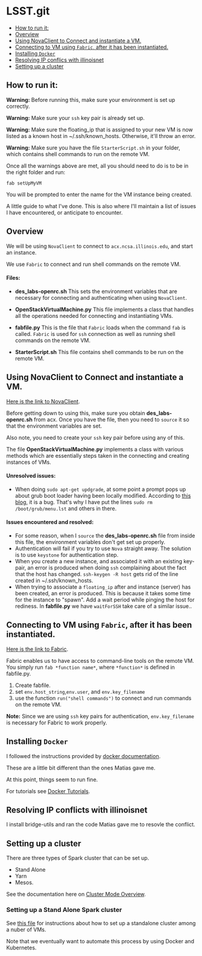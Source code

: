 # LSST.git

<!-- TOC depthFrom:2 depthTo:3 withLinks:1 updateOnSave:1 orderedList:0 -->

- [How to run it:](#how-to-run-it)
- [Overview](#overview)
- [Using NovaClient to Connect and instantiate a VM.](#using-novaclient-to-connect-and-instantiate-a-vm)
- [Connecting to VM using `Fabric`, after it has been instantiated.](#connecting-to-vm-using-fabric-after-it-has-been-instantiated)
- [Installing `Docker`](#installing-docker)
- [Resolving IP conflics with illinoisnet](#resolving-ip-conflics-with-illinoisnet)
- [Setting up a cluster](#setting-up-a-cluster)

<!-- /TOC -->

## How to run it:

__Warning:__ Before running this, make sure your environment is set up correctly.

__Warning:__ Make sure your `ssh` key pair is already set up.

__Warning:__ Make sure the floating_ip that is assigned to your new VM is now listed as a known host in ~/.ssh/known_hosts. Otherwise, it'll throw an error.

__Warning:__ Make sure you have the file `StarterScript.sh` in your folder, which contains shell commands to run on the remote VM.

Once all the warnings above are met, all you should need to do is to be in the right folder and run:

    fab setUpMyVM

You will be prompted to enter the name for the VM instance being created.

A little guide to what I've done. This is also where I'll maintain a list of issues I have encountered, or anticipate to encounter.

## Overview
We will be using `NovaClient` to connect to `acx.ncsa.illinois.edu`, and start an instance.

We use `Fabric` to connect and run shell commands on the remote VM.

#### Files:
+ __des_labs-openrc.sh__ This sets the environment variables that are necessary for connecting and authenticating when using `NovaClient`.

+ __OpenStackVirtualMachine.py__ This file implements a class that handles all the operations needed for connecting and instantiating VMs.

+ __fabfile.py__ This is the file that `Fabric` loads when the command `fab` is called. `Fabric` is used for `ssh` connection as well as running shell commands on the remote VM.

+ __StarterScript.sh__ This file contains shell commands to be run on the remote VM.

## Using NovaClient to Connect and instantiate a VM.

[Here is the link to NovaClient](https://pypi.python.org/pypi/python-novaclient).

Before getting down to using this, make sure you obtain __des_labs-openrc.sh__ from acx. Once you have the file, then you need to `source` it so that the environment variables are set.

Also note, you need to create your `ssh` key pair before using any of this.

The file __OpenStackVirtualMachine.py__ implements a class with various methods which are essentially steps taken in the connecting and creating instances of VMs.

#### Unresolved issues:
+ When doing `sudo apt-get updgrade`, at some point a prompt pops up about grub boot loader having been locally modified. According to <a href=http://serverfault.com/questions/662624/how-to-avoid-grub-errors-after-runing-apt-get-upgrade-ubunut target="_blank">this blog</a>, it is a bug. That's why I have put the lines `sudo rm /boot/grub/menu.lst` and others in there.
#### Issues encountered and resolved:

+ For some reason, when I `source` the __des_labs-openrc.sh__ file from inside this file, the environment variables don't get set up properly.
+ Authentication will fail if you try to use `Nova` straight away. The solution is to use `keystone` for authentication step.   
+ When you create a new instance, and associated it with an existing key-pair, an error is produced when doing `ssh` complaining about the fact that the host has changed. `ssh-keygen -R host` gets rid of the line created in ~/.ssh/known_hosts.
+ When trying to associate a `floating_ip` after and instance (server) has been created, an error is produced. This is because it takes some time for the instance to "spawn". Add a wait period while pinging the host for rediness. In __fabfile.py__  we have `waitForSSH` take care of a similar issue..

## Connecting to VM using `Fabric`, after it has been instantiated.

[Here is the link to Fabric](http://www.fabfile.org/).

Fabric enables us to have access to command-line tools on the remote VM. You simply run `fab *function name*`, where `*function*` is defined in fabfile.py.

1. Create fabfile.
2. set `env.host_string`,`env.user`, and `env.key_filename`
3. use the function `run("shell commands")` to connect and run commands on the remote VM.

__Note:__ Since we are using `ssh` key pairs for authentication, `env.key_filename` is necessary for Fabric to work properly.


## Installing `Docker`

I followed the instructions provided by <a href="https://docs.docker.com/engine/installation/linux/ubuntulinux/" target="_blank">docker documentation</a>.

These are a little bit different than the ones Matias gave me.

At this point, things seem to run fine.

For tutorials see <a href = 'https://docs.docker.com/engine/tutorials/' target='_blank'>Docker Tutorials</a>.

## Resolving IP conflicts with illinoisnet

I install bridge-utils and ran the code Matias gave me to resovle the conflict.

## Setting up a cluster

There are three types of Spark cluster that can be set up.

+ Stand Alone
+ Yarn
+ Mesos.

See the documentation here on <a href = 'https://docs.docker.com/engine/tutorials/' target='_blank'>Cluster Mode Overview</a>.

### Setting up a Stand Alone Spark cluster

See <a href='./ClusterSetup.md' target="_blank">this file</a> for instructions about how to set up a standalone cluster among a nuber of VMs.

Note that we eventually want to automate this process by using Docker and Kubernetes.

